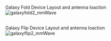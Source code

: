 
Galaxy Fold Device Layout and antenna loaction<br>
![galaxyfold2_mmWave](https://user-images.githubusercontent.com/54308434/128099021-49e21f7a-459c-4690-bba8-625ced41c9c3.JPG)<br><br>

Galaxy Flip Device Layout and antenna loaction<br>
![galaxyflip2_mmWave](https://user-images.githubusercontent.com/54308434/128099167-59f0c66b-10b6-445d-9942-0e11d59ea1a6.JPG)

